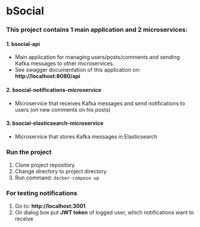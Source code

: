 # bSocial

### This project contains 1 main application and 2 microservices:

#### 1. bsocial-api

- Main application for managing users/posts/comments and sending Kafka messages to other microservices.
- See swagger documentation of this application on: **http://localhost:8080/api**

#### 2. bsocial-notifications-microservice

- Microservice that receives Kafka messages and send notifications to users (on new comments on his posts)

#### 3. bsocial-elasticsearch-microservice

- Microservice that stores Kafka messages in Elasticsearch

### Run the project

1. Clone project repository
2. Change directory to project directory
3. Run command: `docker-compose up`

### For testing notifications

1. Go to: **http://localhost:3001**
2. On dialog box put **JWT token** of logged user, which notifications want to receive
